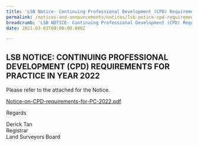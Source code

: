 ```yaml
---
title: 'LSB Notice- Continuing Professional Development (CPD) Requirements for Practice in Year 2022'
permalink: /notices-and-announcements/notices/lsb-notice-cpd-requirements-for-practice-2022/
breadcrumb: 'LSB NOTICE- Continuing Professional Development (CPD) Requirements for Practice in Year 2022'
date: 2021-03-03T00:00:00.000Z

---
```



## LSB NOTICE: CONTINUING PROFESSIONAL DEVELOPMENT (CPD) REQUIREMENTS FOR PRACTICE IN YEAR 2022

Please refer to the attached for the Notice. 

[Notice-on-CPD-requirements-for-PC-2022.pdf](https://github.com/isomerpages/mlaw-lsb/files/6080124/Notice-on-CPD-requirements-for-PC-2022.pdf)



Regards<br>

Derick Tan<br>Registrar<br>Land Surveyors Board

